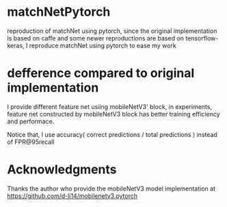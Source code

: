 # matchNetPytorch
reproduction of matchNet using pytorch, since the original implementation is based on caffe
and some newer reproductions are based on tensorflow-keras, I reproduce matchNet using pytorch
to ease my work

# defference compared to original implementation

I provide different feature net usiing mobileNetV3' block, in experiments, feature net constructed 
by mobileNetV3 block has better training efficiency and performace.

Notice that, I use accuracy( correct predictions / total predictions ) instead of FPR@95recall

# Acknowledgments
Thanks the author who provide the mobileNetV3 model implementation at https://github.com/d-li14/mobilenetv3.pytorch
